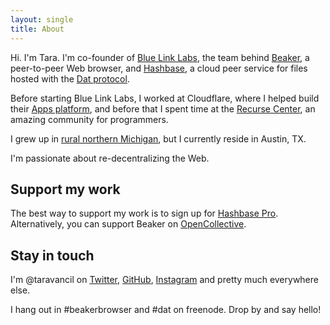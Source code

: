 ```yaml
---
layout: single
title: About
---
```

Hi. I'm Tara. I'm co-founder of [Blue Link Labs](https://bluelinklabs.com), the team behind
[Beaker](https://beakerbrowser.com), a peer-to-peer Web browser, and
[Hashbase](https://hashbase.io), a cloud peer service for files hosted with the
[Dat protocol](https://github.com/datproject/dat).

Before starting Blue Link Labs, I worked at Cloudflare, where I helped build
their [Apps platform](https://cloudflare.com/apps/), and before that I spent
time at the [Recurse Center](https://recurse.com), an amazing community for programmers.

I grew up in [rural northern Michigan](https://en.wikipedia.org/wiki/Wolverine,_Michigan), but I currently reside in Austin, TX.

I'm passionate about re-decentralizing the Web.

## Support my work

The best way to support my work is to sign up for [Hashbase
Pro](https://hashbase.io/pricing). Alternatively, you can support Beaker on [OpenCollective](https://opencollective.com/beaker).

## Stay in touch

I'm @taravancil on [Twitter](https://twitter.com/taravancil), [GitHub](https://github.com/taravancil), [Instagram](https://instagram.com/taravancil) and pretty much everywhere else.

I hang out in #beakerbrowser and #dat on freenode. Drop by and say hello!
